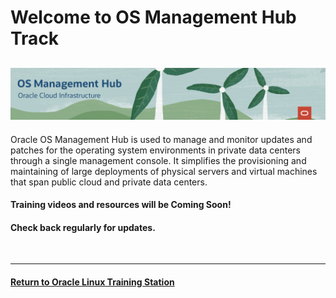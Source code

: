 
# Welcome to OS Management Hub Track

![](../common/images/osmh-page-header-1200x200.png)
---

Oracle OS Management Hub is used to manage and monitor updates and patches for the operating system environments in private data centers through a single management console. It simplifies the provisioning and maintaining of large deployments of physical servers and virtual machines that span public cloud and private data centers.

#### Training videos and resources will be Coming Soon!
#### Check back regularly for updates.   
<br>

---

[### Resources]: #

[Following page provides additional product information:]: #

[- documentation link here]: #
[- YouTube playlist link here]: #


#### [Return to Oracle Linux Training Station](../README.md)
